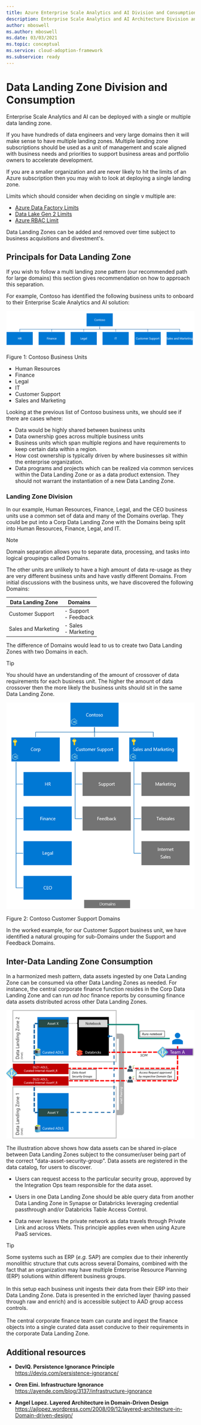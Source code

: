 ```yaml
---
title: Azure Enterprise Scale Analytics and AI Division and Consumption
description: Enterprise Scale Analytics and AI Architecture Division and Consumption
author: mboswell
ms.author: mboswell
ms.date: 03/03/2021
ms.topic: conceptual
ms.service: cloud-adoption-framework
ms.subservice: ready
---
```


# Data Landing Zone Division and Consumption

Enterprise Scale Analytics and AI can be deployed with a single or multiple data landing zone.

If you have hundreds of data engineers and very large domains then it will make sense to have multiple landing zones. Multiple landing zone subscriptions should be used as a unit of management and scale aligned with business needs and priorities to support business areas and portfolio owners to accelerate development.

If you are a smaller organization and are never likely to hit the limits of an Azure subscription then you may wish to look at deploying a single landing zone.

Limits which should consider when deciding on single v multiple are:

* [Azure Data Factory Limits](/azure/azure-resource-manager/management/azure-subscription-service-limits#data-factory-limits)
* [Data Lake Gen 2 Limits](/azure/storage/common/scalability-targets-standard-account?toc=/azure/storage/blobs/toc.json#scale-targets-for-standard-storage-accounts)
* [Azure RBAC Limit](/azure/azure-resource-manager/management/azure-subscription-service-limits#azure-rbac-limits)

Data Landing Zones can be added and removed over time subject to business acquisitions and divestment's.

## Principals for Data Landing Zone

If you wish to follow a multi landing zone pattern (our recommended path for large domains) this section gives recommendation on how to approach this separation.

For example, Contoso has identified the following business units to onboard to their Enterprise Scale Analytics and AI solution:

![Contoso Business Units](./images/contoso-business-unit.png)

Figure 1: Contoso Business Units

* Human Resources
* Finance
* Legal
* IT
* Customer Support
* Sales and Marketing

Looking at the previous list of Contoso business units, we should see if there are cases where:

* Data would be highly shared between business units
* Data ownership goes across multiple business units
* Business units which span multiple regions and have requirements to keep certain data within a region.
* How cost ownership is typically driven by where businesses sit within the enterprise organization.
* Data programs and projects which can be realized via common services within the Data Landing Zone or as a data product extension. They should not warrant the instantiation of a new Data Landing Zone.

### Landing Zone Division

In our example, Human Resources, Finance, Legal, and the CEO business units use a common set of data and many of the Domains overlap. They could be put into a Corp Data Landing Zone with the Domains being split into Human Resources, Finance, Legal, and IT.

>[!NOTE]
>Domain separation allows you to separate data, processing, and tasks into logical groupings called Domains.

The other units are unlikely to have a high amount of data re-usage as they are very different business units and have vastly different Domains. From initial discussions with the business units, we have discovered the following Domains:

| Data Landing Zone   | Domains                              |
|---------------------|--------------------------------------|
| Customer Support    | - Support <br /> - Feedback          |
| Sales and Marketing | - Sales <br /> - Marketing           |

The difference of Domains would lead to us to create two Data Landing Zones with two Domains in each.

> [!TIP]
>You should have an understanding of the amount of crossover of data requirements for each business unit. The higher the amount of data crossover then the more likely the business units should sit in the same Data Landing Zone.

![Contoso Customer Support Domains](./images/contoso-business-unit-sub-domains.png)

Figure 2: Contoso Customer Support Domains

In the worked example, for our Customer Support business unit, we have identified a natural grouping for sub-Domains under the Support and Feedback Domains.


## Inter-Data Landing Zone Consumption

In a harmonized mesh pattern, data assets ingested by one Data Landing Zone can be consumed via other Data Landing Zones as needed. For instance, the central corporate finance function resides in the Corp Data Landing Zone and can run *ad hoc* finance reports by consuming finance data assets distributed across other Data Landing Zones.

![Inter-Data Landing Zone Consumption](./images/inter-data-landing-zone-consumption.png)

The illustration above shows how data assets can be shared in-place between Data Landing Zones subject to the consumer/user being part of the correct "data-asset-security-group". Data assets are registered in the data catalog, for users to discover.

- Users can request access to the particular security group, approved by the Integration Ops team responsible for the data asset.

- Users in one Data Landing Zone should be able query data from another Data Landing Zone in Synapse or Databricks leveraging credential passthrough and/or Databricks Table Access Control.

- Data never leaves the private network as data travels through Private Link and across VNets. This principle applies even when using Azure PaaS services.

> [!TIP]
>Some systems such as ERP (*e.g.* SAP) are complex due to their inherently monolithic structure that cuts across several Domains, combined with the fact that an organization may have multiple Enterprise Resource Planning (ERP) solutions within different business groups. \
\
In this setup each business unit ingests their data from their ERP into their Data Landing Zone. Data is presented in the enriched layer (having passed through raw and enrich) and is accessible subject to AAD group access controls. \
\
The central corporate finance team can curate and ingest the finance objects into a single curated data asset conducive to their requirements in the corporate Data Landing Zone.

## Additional resources

- **DevIQ. Persistence Ignorance Principle** \
  <https://deviq.com/persistence-ignorance/>

- **Oren Eini. Infrastructure Ignorance** \
  <https://ayende.com/blog/3137/infrastructure-ignorance>

- **Angel Lopez. Layered Architecture in Domain-Driven Design** \
  <https://ajlopez.wordpress.com/2008/09/12/layered-architecture-in-Domain-driven-design/>

